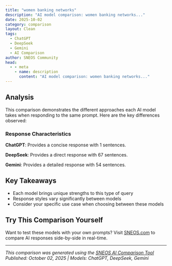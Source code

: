 ```yaml
---
title: "women banking networks"
description: "AI model comparison: women banking networks..."
date: 2025-10-02
category: comparison
layout: Clean
tags:
  - ChatGPT
  - DeepSeek
  - Gemini
  - AI Comparison
author: SNEOS Community
head:
  - - meta
    - name: description
      content: "AI model comparison: women banking networks..."
---
```


<ChatComparison
  title="women banking networks"
  prompt="women banking networks"
  :responses='{
    "ChatGPT": "Error calling OpenAI API.",
    "DeepSeek": "Of course. \u0022Women banking networks\u0022 can refer to two distinct but interconnected concepts:\n\n1.  **Internal Networks:** Professional networks *within* banks and financial institutions designed to support female employees.\n2.  **External Networks:** Organizations and platforms that provide banking, funding, and networking services *for* women entrepreneurs and business owners.\n\nHere\u2019s a comprehensive breakdown of both.\n\n---\n\n### 1. Internal Women\u0027s Networks in Banking\n\nThese are Employee Resource Groups (ERGs) or affinity groups found within most major banks. Their primary goals are:\n\n*   **Career Development:** Offering mentorship, sponsorship, and leadership training.\n*   **Networking:** Creating connections across different departments and seniority levels.\n*   **Recruitment \u0026 Retention:** Helping to attract and keep female talent.\n*   **Advocacy:** Pushing for policies that support gender equality, such as equitable pay and flexible work arrangements.\n*   **Business Development:** Sometimes advising the bank on how to better serve its female clients.\n\n**Examples of Major Bank Internal Networks:**\n\n*   **Goldman Sachs:** Women\u0027s Network\n*   **J.P. Morgan Chase:** Women on the Move\n*   **Bank of America:** Global Women\u0027s Executive Council and local women\u0027s networks.\n*   **Citi:** Women\u0027s Affinity Network\n*   **Morgan Stanley:** Women\u0027s Business Alliance\n*   **HSBC:** Balance (their global gender network)\n\nThese internal networks have been crucial in pushing for more women in senior leadership roles (e.g., Managing Director, C-Suite) in a traditionally male-dominated industry.\n\n---\n\n### 2. External Networks for Women Entrepreneurs and Professionals\n\nThis is a rapidly growing area focused on closing the funding gap for women-led businesses. These networks provide access to capital, education, and community.\n\n#### **A. Networking \u0026 Professional Organizations**\n\nThese organizations connect women for support, mentorship, and business opportunities.\n\n*   **Financial Women\u0027s Association (FWA):** A premier organization in New York for women in finance and related fields.\n*   **Women in Banking and Finance (WIBF):** A UK-based organization promoting gender diversity.\n*   **Ellevate Network:** A global community for professional women with local chapters and online networking.\n*   **Lean In Circles:** Small peer groups, often formed within industries, for mutual support.\n\n#### **B. Funding \u0026 Capital Access Networks**\n\nThese are critical, as women-led startups receive a disproportionately small percentage of venture capital.\n\n*   **Female-Founded Venture Capital Firms:**\n    *   **All Raise:** A non-profit with a mission to accelerate the success of women and non-binary founders and funders in tech.\n    *   **Forerunner Ventures:** Known for investing in consumer-centric businesses, many of which are founded by women.\n    *   **Halogen Ventures:** Focuses on early-stage consumer technology companies founded by women.\n    *   **The Helm:** An investment collective and fund that exclusively backs women-led, visionary companies.\n\n*   **Angel Investor Networks:**\n    *   **Golden Seeds:** One of the largest and most active angel networks in the U.S. focused on women-led businesses.\n    *   **Broadway Angels:** A group of top women investors in the technology sector.\n    *   **37 Angels:** An angel network that educates and empowers women to become angel investors.\n\n*   **Crowdfunding Platforms:**\n    *   **iFundWomen:** A crowdfunding platform specifically for women-led startups, also providing coaching and grants.\n    *   **Kiva:** A micro-lending platform where women entrepreneurs can raise 0% interest loans.\n\n#### **C. Banking Products \u0026 Initiatives for Women**\n\nMany traditional banks have launched specific programs to serve the women\u0027s market, recognizing its economic power.\n\n*   **Bank of America\u0027s \u0022Access to Capital\u0022 Program for Women:** Connects women business owners to lenders and educational resources.\n*   **J.P. Morgan\u0027s \u0022Women in Business\u0022 Program:** Offers specialized content, tools, and networking events.\n*   **Specific \u0022Women in Business\u0022 Loans:** Some regional banks and credit unions offer loans with tailored terms or support for women-owned businesses.\n\n---\n\n### The Importance and Impact\n\nThe rise of these networks addresses several key challenges:\n\n1.  **The Funding Gap:** In 2023, female founders received only about **2% of all venture capital funding** in the U.S. These networks are a direct response to this imbalance.\n2.  **The Network Gap:** Women have historically been excluded from informal \u0022old boys\u0027 networks\u0022 where deals and career opportunities are often found.\n3.  **The Mentorship Gap:** Seeing successful women in senior roles provides crucial role models and sponsors for the next generation.\n4.  **Economic Empowerment:** Supporting women-led businesses isn\u0027t just about equality; it\u0027s smart economics. These businesses contribute significantly to job creation and GDP growth.\n\n### How to Get Involved\n\n*   **If you work in banking:** Seek out your company\u0027s internal women\u0027s network. Join events and consider finding a mentor.\n*   **If you are an entrepreneur:**\n    *   Look for local chapters of national organizations like **Ellevate** or **NAWBO (National Association of Women Business Owners)**.\n    *   If seeking funding, research the angel networks and VC firms listed above. Prepare your pitch and network aggressively within these communities.\n    *   Utilize platforms like **iFundWomen** to start building a track record.\n*   **If you are an investor:** Consider joining an angel network like **Golden Seeds** to direct capital towards high-potential, women-led companies.\n\nIn conclusion, \u0022women banking networks\u0022 are powerful ecosystems that are breaking down barriers from the inside of corporate finance to the outside world of entrepreneurship, creating a more inclusive and prosperous economy for everyone.",
    "Gemini": "Women\u0027s banking networks are groups or organizations designed to support women in the banking and finance industry. They aim to address challenges women face in a traditionally male-dominated field, promote career advancement, and foster a more inclusive and equitable workplace.\n\nHere\u0027s a breakdown of key aspects of women\u0027s banking networks:\n\n**Goals and Objectives:**\n\n*   **Career Development:** Providing mentorship, training, and networking opportunities to help women advance in their careers.\n*   **Leadership Development:** Cultivating leadership skills and preparing women for senior management roles.\n*   **Networking:** Creating spaces for women to connect with peers, mentors, and industry leaders.\n*   **Advocacy:** Promoting policies and practices that support gender equality and inclusion in the workplace.\n*   **Mentorship:** Connecting experienced professionals with women seeking guidance and support.\n*   **Sponsorship:** Actively advocating for women\u0027s career advancement within the organization.\n*   **Recruitment and Retention:** Attracting and retaining talented women in the banking industry.\n*   **Education and Awareness:** Raising awareness of gender-related issues and promoting diversity and inclusion initiatives.\n*   **Community Building:** Fostering a sense of community and belonging among women in the industry.\n*   **Business Development:** Facilitating business connections and opportunities for women.\n\n**Types of Networks:**\n\n*   **Internal Networks:** Established within a specific bank or financial institution.\n*   **External Networks:** Industry-wide organizations that bring together women from different companies.\n*   **Regional Networks:** Focused on a specific geographic area.\n*   **Professional Associations:** Focused on specific areas of expertise within banking and finance.\n*   **Online Communities:** Virtual platforms for networking, discussion, and resource sharing.\n\n**Activities and Initiatives:**\n\n*   **Networking Events:** Conferences, workshops, and social gatherings.\n*   **Mentoring Programs:** Pairing experienced professionals with women seeking guidance.\n*   **Training and Development Programs:** Workshops on leadership, communication, and other key skills.\n*   **Speaker Series:** Featuring prominent women in the industry.\n*   **Panel Discussions:** Addressing relevant topics and issues.\n*   **Advocacy Campaigns:** Promoting policies and practices that support gender equality.\n*   **Community Outreach:** Supporting women in the broader community.\n*   **Scholarships and Grants:** Providing financial assistance for education and professional development.\n*   **Research and Publications:** Sharing data and insights on women in banking.\n\n**Benefits for Women:**\n\n*   **Career Advancement:** Opportunities for professional growth and development.\n*   **Increased Confidence:** Building confidence and self-esteem.\n*   **Networking Opportunities:** Connecting with peers, mentors, and industry leaders.\n*   **Mentorship and Guidance:** Receiving support and advice from experienced professionals.\n*   **Skill Development:** Learning new skills and enhancing existing ones.\n*   **Increased Visibility:** Gaining recognition within the organization and the industry.\n*   **Sense of Community:** Feeling connected and supported.\n*   **Access to Resources:** Accessing valuable information and resources.\n\n**Benefits for Banks and Financial Institutions:**\n\n*   **Attracting and Retaining Talent:** Creating a more attractive and inclusive workplace for women.\n*   **Improved Employee Engagement:** Boosting employee morale and loyalty.\n*   **Increased Innovation:** Fostering a more diverse and creative workforce.\n*   **Enhanced Reputation:** Strengthening the bank\u0027s reputation as a socially responsible organization.\n*   **Better Business Performance:** Improving business outcomes through diversity and inclusion.\n*   **Improved Understanding of Female Customers:** Gaining insights into the needs and preferences of female customers.\n*   **Stronger Corporate Social Responsibility (CSR):** Demonstrating a commitment to diversity and inclusion.\n\n**Examples of Women\u0027s Banking Networks and Organizations:**\n\n*   **Financial Women\u0027s Association (FWA):** A global organization dedicated to accelerating the leadership of women in financial services.\n*   **Women in Banking and Finance (WIBF):** A UK-based organization that supports women in the banking and finance industry.\n*   **Ellevate Network:** A global professional women\u0027s network.\n*   Many major banks have their own internal women\u0027s networks.\n\n**Challenges and Considerations:**\n\n*   **Engagement:** Getting women actively involved in the network.\n*   **Leadership Support:** Ensuring that senior management supports the network and its initiatives.\n*   **Resource Allocation:** Securing adequate funding and resources for the network.\n*   **Measuring Impact:** Tracking the network\u0027s impact on women\u0027s career advancement and the organization\u0027s overall performance.\n*   **Intersectionality:** Addressing the unique challenges faced by women from diverse backgrounds.\n*   **Inclusivity:** Ensuring that the network is inclusive of all women, regardless of their background or experience.\n*   **Avoiding Tokenism:** Ensuring that women are genuinely empowered and not just used for optics.\n\n**In conclusion, women\u0027s banking networks play a vital role in promoting gender equality and inclusion in the banking and finance industry. They provide valuable support, resources, and opportunities for women to advance in their careers and contribute to the success of their organizations.**\n"
  }'
  published-date="14:20"
/>

## Analysis

This comparison demonstrates the different approaches each AI model takes when responding to the same prompt. Here are the key differences observed:

### Response Characteristics

**ChatGPT**: Provides a concise response with 1 sentences. 

**DeepSeek**: Provides a direct response with 67 sentences. 

**Gemini**: Provides a detailed response with 54 sentences. 

## Key Takeaways

- Each model brings unique strengths to this type of query
- Response styles vary significantly between models
- Consider your specific use case when choosing between these models

## Try This Comparison Yourself

Want to test these models with your own prompts? Visit [SNEOS.com](https://sneos.com) to compare AI responses side-by-side in real-time.

---

*This comparison was generated using the [SNEOS AI Comparison Tool](https://sneos.com)*
*Published: October 02, 2025 | Models: ChatGPT, DeepSeek, Gemini*
